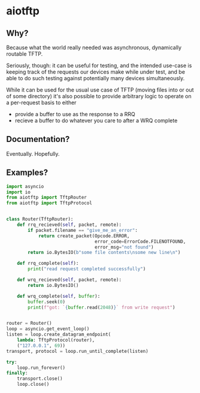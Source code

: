 aiotftp
=======

## Why?

Because what the world really needed was asynchronous, dynamically
routable TFTP.

Seriously, though: it can be useful for testing, and the intended use-case
is keeping track of the requests our devices make while under test, and
be able to do such testing against potentially many devices simultaneously.

While it can be used for the usual use case of TFTP (moving files into or
out of some directory) it's also possible to provide arbitrary logic to
operate on a per-request basis to either

* provide a buffer to use as the response to a RRQ
* recieve a buffer to do whatever you care to after a WRQ complete

## Documentation?

Eventually. Hopefully.

## Examples?

```python
import asyncio
import io
from aiotftp import TftpRouter
from aiotftp import TftpProtocol


class Router(TftpRouter):
    def rrq_recieved(self, packet, remote):
        if packet.filename == "give_me_an_error":
            return create_packet(Opcode.ERROR,
                                 error_code=ErrorCode.FILENOTFOUND,
                                 error_msg="not found")
        return io.BytesIO(b"some file contents\nsome new line\n")

    def rrq_complete(self):
        print("read request completed successfully")

    def wrq_recieved(self, packet, remote):
        return io.BytesIO()

    def wrq_complete(self, buffer):
        buffer.seek(0)
        print(f"got: `{buffer.read(2048)}` from write request")


router = Router()
loop = asyncio.get_event_loop()
listen = loop.create_datagram_endpoint(
    lambda: TftpProtocol(router),
    ("127.0.0.1", 69))
transport, protocol = loop.run_until_complete(listen)

try:
    loop.run_forever()
finally:
    transport.close()
    loop.close()
```
